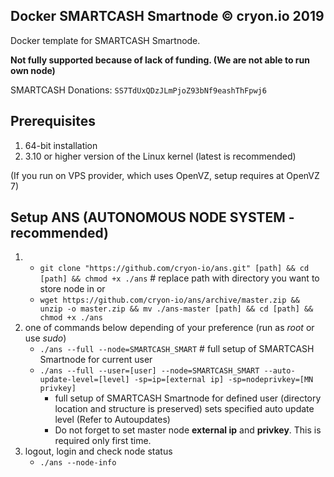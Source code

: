 ## Docker SMARTCASH Smartnode © cryon.io 2019

Docker template for SMARTCASH Smartnode.

**Not fully supported because of lack of funding. (We are not able to run own node)**

SMARTCASH Donations: `SS7TdUxQDzJLmPjoZ93bNf9eashThFpwj6`

## Prerequisites 

1. 64-bit installation
2. 3.10 or higher version of the Linux kernel (latest is recommended)

(If you run on VPS provider, which uses OpenVZ, setup requires at OpenVZ 7)

## Setup ANS (AUTONOMOUS NODE SYSTEM - recommended)

1. - `git clone "https://github.com/cryon-io/ans.git" [path] && cd [path] && chmod +x ./ans` # replace path with directory you want to store node in
   or 
   - `wget https://github.com/cryon-io/ans/archive/master.zip && unzip -o master.zip && mv ./ans-master [path] && cd [path] && chmod +x ./ans`
2. one of commands below depending of your preference (run as *root* or use *sudo*)
    - `./ans --full --node=SMARTCASH_SMART` # full setup of SMARTCASH Smartnode for current user
    - `./ans --full --user=[user] --node=SMARTCASH_SMART --auto-update-level=[level] -sp=ip=[external ip] -sp=nodeprivkey=[MN privkey]` 
        * full setup of SMARTCASH Smartnode for defined user (directory location and structure is preserved) sets specified auto update level (Refer to Autoupdates)
        * Do not forget to set master node **external ip** and **privkey**. This is required only first time.
3.  logout, login and check node status
    - `./ans --node-info`

